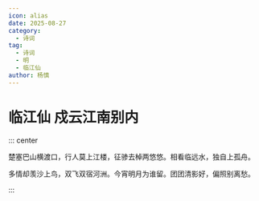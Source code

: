 ```yaml
---
icon: alias
date: 2025-08-27
category:
  - 诗词
tag:
  - 诗词
  - 明
  - 临江仙
author: 杨慎
---
```


# 临江仙 戍云江南别内

<!-- more -->


::: center

楚塞巴山横渡口，行人莫上江楼，征骖去棹两悠悠。相看临远水，独自上孤舟。


多情却羡沙上鸟，双飞双宿河洲。今宵明月为谁留。团团清影好，偏照别离愁。


:::